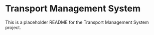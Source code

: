 # Transport Management System

This is a placeholder README for the Transport Management System project.